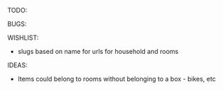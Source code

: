 TODO:

BUGS:

WISHLIST:

- slugs based on name for urls for household and rooms

IDEAS:

- Items could belong to rooms without belonging to a box - bikes, etc

